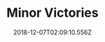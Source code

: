 ---
title: Minor Victories
artist: Minor Victories
date: 2018-12-07T02:09:10.556Z
cover: /upload/tumblr_oihg9eqkbb1vfaqyoo1_640.jpg
styles:
  - Alternative Rock
  - Post Rock
links:
  spotify: https://play.spotify.com/album/0p46EDlybGlyRyd44gZseq
  youtube: https://music.youtube.com/watch?v=0oz6nzPSZLg
  applemusic: https://itunes.apple.com/us/album/minor-victories/1083764200?uo=4
  soundcloud: ""
  bandcamp: https://minorvictories.bandcamp.com/album/minor-victories
  deezer: https://www.deezer.com/album/13239355
---